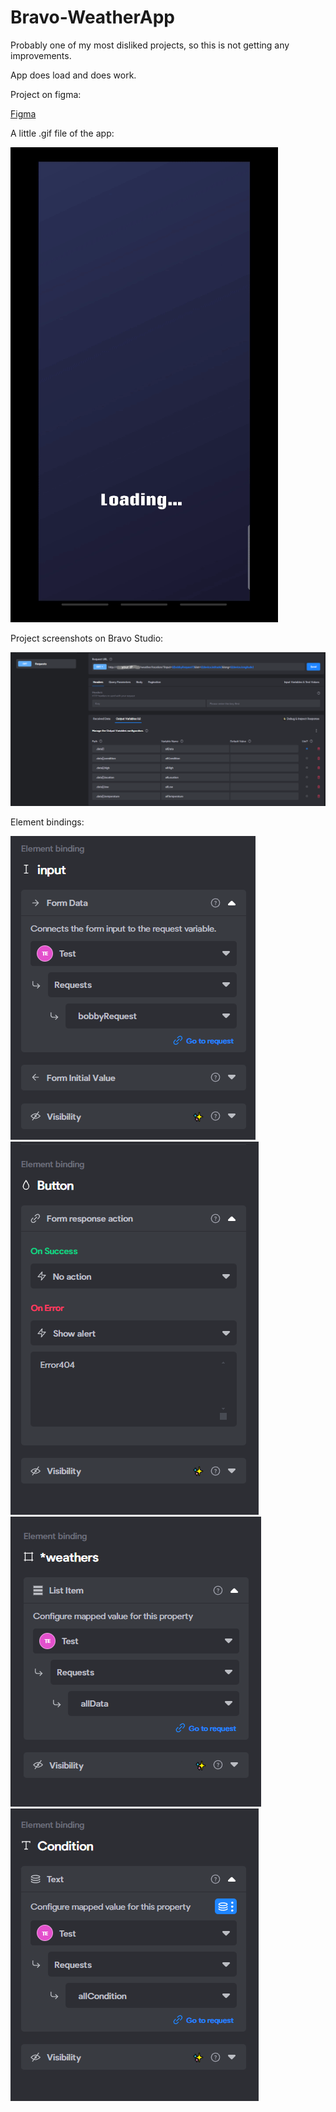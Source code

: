 # Bravo-WeatherApp
Probably one of my most disliked projects, so this is not getting any improvements.

App does load and does work.

Project on figma:

[Figma](https://www.figma.com/design/tssjT2gqnVWlsGoVLfPebI/Weather-app?node-id=13-2&t=vJgD1XTeoB6iGHDM-1)

A little .gif file of the app:





















![GIF](./Backend/video-clip/itDoesWork.gif)

Project screenshots on Bravo Studio:

![GETRequest](./Backend/video-clip/Screenshot_1.png)

Element bindings:

![Input](./Backend/video-clip/Screenshot_2.png)
![Button](./Backend/video-clip/Screenshot_3.png)
![WeathersContainer](./Backend/video-clip/Screenshot_4.png)
![ConditionBindingExample](./Backend/video-clip/Screenshot_5.png)


